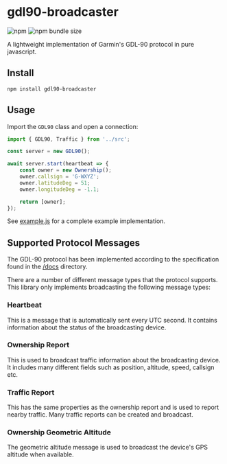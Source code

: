 # gdl90-broadcaster

![npm](https://img.shields.io/npm/v/gdl90-broadcaster)
![npm bundle size](https://img.shields.io/bundlephobia/min/gdl90-broadcaster)

A lightweight implementation of Garmin's GDL-90 protocol in pure javascript.

## Install

```shell
npm install gdl90-broadcaster
```

## Usage

Import the `GDL90` class and open a connection:

```javascript
import { GDL90, Traffic } from '../src';

const server = new GDL90();

await server.start(heartbeat => {
	const owner = new Ownership();
	owner.callsign = 'G-WXYZ';
	owner.latitudeDeg = 51;
	owner.longitudeDeg = -1.1;

	return [owner];
});
```

See [example.js](./tests/example.js) for a complete example implementation.

## Supported Protocol Messages

The GDL-90 protocol has been implemented according to the specification found in the [/docs](./docs/GDL90_Public_ICD_RevA.PDF) directory.

There are a number of different message types that the protocol supports.
This library only implements broadcasting the following message types:

### Heartbeat

This is a message that is automatically sent every UTC second.
It contains information about the status of the broadcasting device.

### Ownership Report

This is used to broadcast traffic information about the broadcasting device.
It includes many different fields such as position, altitude, speed, callsign etc.

### Traffic Report

This has the same properties as the ownership report and is used to report nearby traffic.
Many traffic reports can be created and broadcast.

### Ownership Geometric Altitude

The geometric altitude message is used to broadcast the device's GPS altitude when available.
